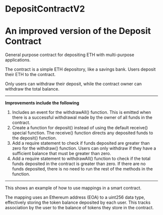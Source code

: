 # DepositContractV2
# An improved version of the Deposit Contract


General purpose contract for depositing ETH with multi-purpose applications.

The contract is a simple ETH depository, like a savings bank. Users deposit their ETH to the contract.

Only users can withdraw their deposit, while the contract owner can withdraw the total balance.

*********************

<b>Improvements include the following</b>

1. Includes an event for the withdrawAll() function. This is emitted when there is a successful withdrawal made by the owner of all funds in the contract.
2. Create a function for deposit() instead of using the default receive() special function. The receive() function directs any deposited funds to the deposit() function.
3. Add a require statement to check if funds deposited are greater than zero for the withdraw() function. Users can only withdraw if they have a sufficient balance that must be greater than zero.
4. Add a require statement to withdrawAll() function to check if the total funds deposited in the contract is greater than zero. If there are no funds deposited, there is no need to run the rest of the methods in the function.

*********************

This shows an example of how to use mappings in a smart contract.

The mapping uses an Ethereum address (EOA) to a uint256 data type, effectively storing the token balance deposited by each user. This tracks association by the user to the balance of tokens they store in the contract.
